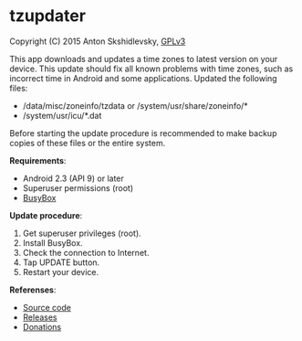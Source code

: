 # tzupdater

Copyright (C) 2015 Anton Skshidlevsky, [GPLv3](http://opensource.org/licenses/gpl-3.0.html)

This app downloads and updates a time zones to latest version on your device. This update should fix all known problems with time zones, such as incorrect time in Android and some applications. Updated the following files:

* /data/misc/zoneinfo/tzdata or /system/usr/share/zoneinfo/*
* /system/usr/icu/*.dat

Before starting the update procedure is recommended to make backup copies of these files or the entire system.

**Requirements**:

* Android 2.3 (API 9) or later
* Superuser permissions (root)
* [BusyBox](https://github.com/meefik/busybox)

**Update procedure**:

1. Get superuser privileges (root).
2. Install BusyBox.
3. Check the connection to Internet.
4. Tap UPDATE button.
5. Restart your device.

**Referenses**:

* [Source code](https://github.com/meefik/tzupdater)
* [Releases](https://github.com/meefik/tzupdater/releases)
* [Donations](http://meefik.github.io/donate/)
